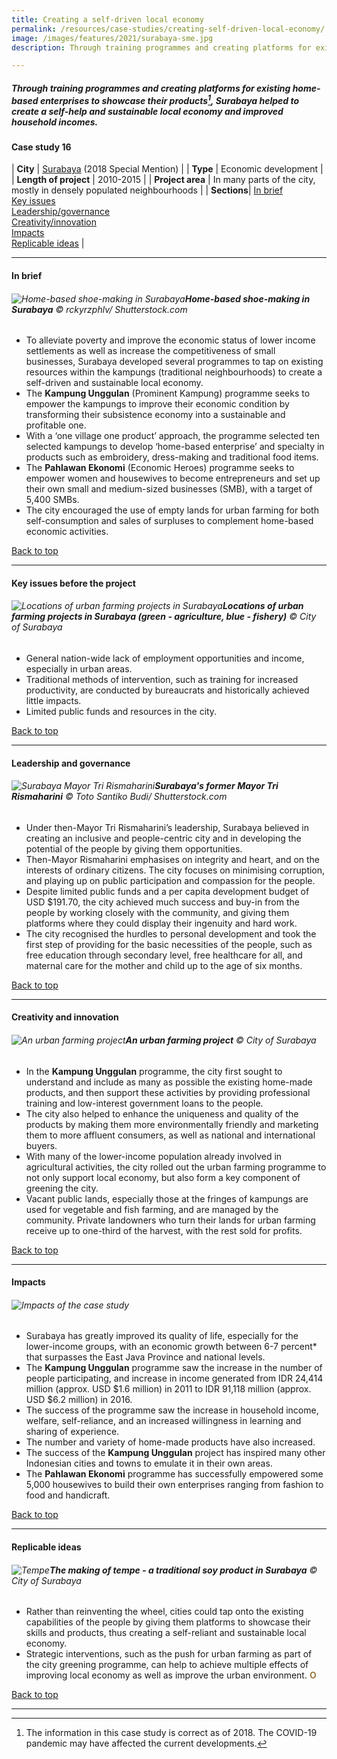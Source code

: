 ```yaml
---
title: Creating a self-driven local economy 
permalink: /resources/case-studies/creating-self-driven-local-economy/
image: /images/features/2021/surabaya-sme.jpg
description: Through training programmes and creating platforms for existing home-based enterprises to showcase their products, Surabaya helped to create a self-help and sustainable local economy and improved household incomes.

---
```


##### Through training programmes and creating platforms for existing home-based enterprises to showcase their products[^1], Surabaya helped to create a self-help and sustainable local economy and improved household incomes. 

#### **Case study 16**

| **City** | [Surabaya](/surabaya/) (2018 Special Mention) |
| **Type** | Economic development |
| **Length of project** | 2010-2015 |
| **Project area** | In many parts of the city, mostly in densely populated neighbourhoods  |
| **Sections**| [In brief](#in-brief) <br> [Key issues](#key-issues-before-the-project) <br> [Leadership/governance](#leadership-and-governance) <br> [Creativity/innovation](#creativity-and-innovation) <br> [Impacts](#impacts) <br> [Replicable ideas](#replicable-ideas) |

---

#### **In brief**

###### ![Home-based shoe-making in Surabaya](/images/features/2021/surabaya-shoe-making.jpg/)**Home-based shoe-making in Surabaya** © rckyrzphlv/ Shutterstock.com

- To alleviate poverty and improve the economic status of lower income settlements as well as increase the competitiveness of small businesses, Surabaya developed several programmes to tap on existing resources within the kampungs (traditional neighbourhoods) to create a self-driven and sustainable local economy. 
- The **Kampung Unggulan** (Prominent Kampung) programme seeks to empower the kampungs to improve their economic condition by transforming their subsistence economy into a sustainable and profitable one. 
- With a ‘one village one product’ approach, the programme selected ten selected kampungs to develop ‘home-based enterprise’ and specialty in products such as embroidery, dress-making and traditional food items. 
- The **Pahlawan Ekonomi** (Economic Heroes) programme seeks to empower women and housewives to become entrepreneurs and set up their own small and medium-sized businesses (SMB), with a target of 5,400 SMBs.
- The city encouraged the use of empty lands for urban farming for both self-consumption and sales of surpluses to complement home-based economic activities. 

[Back to top](#case-study-16)

---

#### **Key issues before the project**

###### ![Locations of urban farming projects in Surabaya](/images/features/2021/urban-farming-locations.jpg/)**Locations of urban farming projects in Surabaya (green - agriculture, blue - fishery)** © City of Surabaya

- General nation-wide lack of employment opportunities and income, especially in urban areas. 
- Traditional methods of intervention, such as training for increased productivity, are conducted by bureaucrats and historically achieved little impacts. 
- Limited public funds and resources in the city.

[Back to top](#case-study-16)

---

#### **Leadership and governance**

###### ![Surabaya Mayor Tri Rismaharini](/images/features/2021/surabay-mayor.jpg/)**Surabaya's former Mayor Tri Rismaharini** © Toto Santiko Budi/ Shutterstock.com

- Under then-Mayor Tri Rismaharini’s leadership, Surabaya believed in creating an inclusive and people-centric city and in developing the potential of the people by giving them opportunities. 
- Then-Mayor Rismaharini emphasises on integrity and heart, and on the interests of ordinary citizens. The city focuses on minimising corruption, and playing up on public participation and compassion for the people. 
- Despite limited public funds and a per capita development budget of USD $191.70, the city achieved much success and buy-in from the people by working closely with the community, and giving them platforms where they could display their ingenuity and hard work. 
- The city recognised the hurdles to personal development and took the first step of providing for the basic necessities of the people, such as free education through secondary level, free healthcare for all, and maternal care for the mother and child up to the age of six months. 

[Back to top](#case-study-16)

---

#### **Creativity and innovation**

###### ![An urban farming project](/images/features/2021/surabaya-urban-farming3.jpg/)**An urban farming project** © City of Surabaya

- In the **Kampung Unggulan** programme, the city first sought to understand and include as many as possible the existing home-made products, and then support these activities by providing professional training and low-interest government loans to the people. 
- The city also helped to enhance the uniqueness and quality of the products by making them more environmentally friendly and marketing them to more affluent consumers, as well as national and international buyers. 
- With many of the lower-income population already involved in agricultural activities, the city rolled out the urban farming programme to not only support local economy, but also form a key component of greening the city. 
- Vacant public lands, especially those at the fringes of kampungs are used for vegetable and fish farming, and are managed by the community. Private landowners who turn their lands for urban farming receive up to one-third of the harvest, with the rest sold for profits. 

[Back to top](#case-study-16)

---

#### **Impacts**

###### ![Impacts of the case study](/images/features/2021/icons-surabaya-case-study.png/)

- Surabaya has greatly improved its quality of life, especially for the lower-income groups, with an economic growth between 6-7 percent* that surpasses the East Java Province and national levels. 
- The **Kampung Unggulan** programme saw the increase in the number of people participating, and increase in income generated from IDR 24,414 million (approx. USD $1.6 million) in 2011 to IDR 91,118 million (approx. USD $6.2 million) in 2016.
- The success of the programme saw the increase in household income, welfare, self-reliance, and an increased willingness in learning and sharing of experience. 
- The number and variety of home-made products have also increased. 
- The success of the **Kampung Unggulan** project has inspired many other Indonesian cities and towns to emulate it in their own areas. 
- The **Pahlawan Ekonomi** programme has successfully empowered some 5,000 housewives to build their own enterprises ranging from fashion to food and handicraft. 

[Back to top](#case-study-16)

---

#### **Replicable ideas**

###### ![Tempe](/images/features/2021/surabaya-tempe.jpg/)**The making of tempe - a traditional soy product in Surabaya** © City of Surabaya

- Rather than reinventing the wheel, cities could tap onto the existing capabilities of the people by giving them platforms to showcase their skills and products, thus creating a self-reliant and sustainable local economy. 
- Strategic interventions, such as the push for urban farming as part of the city greening programme, can help to achieve multiple effects of improving local economy as well as improve the urban environment. **<font color="#967942">O</font>**

[Back to top](#case-study-16)

---

[^1]: The information in this case study is correct as of 2018. The COVID-19 pandemic may have affected the current developments.
